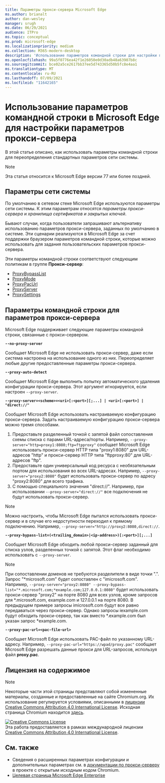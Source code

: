 ```yaml
---
title: Параметры прокси-сервера Microsoft Edge
ms.author: brianalt
author: dan-wesley
manager: srugh
ms.date: 06/29/2021
audience: ITPro
ms.topic: conceptual
ms.prod: microsoft-edge
ms.localizationpriority: medium
ms.collection: M365-modern-desktop
description: 'Использование параметров командной строки для настройки параметров прокси-сервера '
ms.openlocfilehash: 99a5f0776ea42f1e26050e0d30adb48a63907b8c
ms.sourcegitcommit: bce02a5ce2617bb37ee5d743365d50b5fc8e4aa1
ms.translationtype: MT
ms.contentlocale: ru-RU
ms.lasthandoff: 07/09/2021
ms.locfileid: "11642165"
---
```

# <a name="how-to-use-microsoft-edge-command-line-options-to-configure-proxy-settings"></a>Использование параметров командной строки в Microsoft Edge для настройки параметров прокси-сервера

В этой статье описано, как использовать параметры командной строки для переопределения стандартных параметров сети системы.

>[!NOTE]
>Эта статья относится к Microsoft Edge версии 77 или более поздней.

## <a name="system-network-settings"></a>Параметры сети системы

По умолчанию в сетевом стеке Microsoft Edge используются параметры сети системы. К этим параметрам относятся *параметры прокси-сервера* и *хранилища сертификатов и закрытых ключей*.

Бывают случаи, когда пользователи запрашивают альтернативу использованию параметров прокси-сервера, заданных по умолчанию в системе. Эти сценарии реализуются в Microsoft Edge за счет поддержки браузером параметров командной строки, которые можно использовать для задания пользовательских параметров прокси-сервера.

Эти параметры командной строки соответствуют следующим политикам в группе **Прокси-сервер**:

- [ProxyBypassList](./microsoft-edge-policies.md#proxybypasslist)
- [ProxyMode](./microsoft-edge-policies.md#proxymode)
- [ProxyPacUrl](./microsoft-edge-policies.md#proxypacurl)
- [ProxyServer](./microsoft-edge-policies.md#proxyserver)
- [ProxySettings](./microsoft-edge-policies.md#proxysettings)

## <a name="command-line-options-for-proxy-settings"></a>Параметры командной строки для параметров прокси-сервера

Microsoft Edge поддерживает следующие параметры командной строки, связанные с прокси-сервером.

 **`--no-proxy-server`**
 
Сообщает Microsoft Edge не использовать прокси-сервер, даже если система настроена на использование одного из них. Переопределяет любые другие предоставленные параметры прокси-сервера.

**`--proxy-auto-detect`**

Сообщает Microsoft Edge выполнить попытку автоматического удаления конфигурации прокси-сервера. Этот аргумент игнорируется, если настроен `--proxy-server`.

**`--proxy-server=<scheme>=<uri>[:<port>][;...] | <uri>[:<port>] | "direct://"`**

Сообщает Microsoft Edge использовать настраиваемую конфигурацию прокси-сервера. Задать настраиваемую конфигурацию прокси-сервера можно тремя способами.

1. Предоставьте разделенный точкой с запятой файл сопоставления схемы списка с парами URL-адреса/порты. Например, `--proxy-server="http=proxy1:8080;ftp=ftpproxy"` сообщает Microsoft Edge использовать прокси-сервер HTTP типа "proxy1:8080" для URL-адресов "http" и прокси-сервер HTTP типа "ftpproxy:80" для URL-адресов "ftp".
2. Предоставьте один универсальный код ресурса с необязательным портом для использования во всех URL-адресах. Например, `--proxy-server="proxy2:8080"` будет использовать прокси-сервер по адресу "proxy2:8080" для всего трафика.
3. С помощью специального значения "direct://". Например, при использовании `--proxy-server="direct://"` все подключения не будут использовать прокси-сервер. 

>[!NOTE]
>Можно настроить, чтобы Microsoft Edge пытался использовать прокси-сервер и в случае его недоступности переходил к прямому подключению. Например, `--proxy-server="http://proxy2:8080,direct://`.

**`--proxy-bypass-list=(<trailing_domain>|<ip-address>)[:<port>][;...]`**

Сообщает Microsoft Edge обходить любой прокси-сервер заданный для списка узлов, разделенных точкой с запятой. Этот флаг необходимо использовать с `--proxy-server`.

>[!NOTE]
>При сопоставлении доменов не требуются разделители в виде точки ".". Запрос "\*microsoft.com" будет сопоставлен с "imicrosoft.com". Например, `--proxy-server="proxy2:8080" --proxy-bypass-list="*.microsoft.com;*example.com;127.0.0.1:8080"` будет использовать прокси-сервер "proxy2" на порте 8080 для всех узлов, кроме запросов для \*.microsoft.com, example.com и 127.0.0.1 на порте 8080. В предыдущем примере запросы imicrosoft.com будут все равно передаваться через прокси-сервер. Однако запросы iexample.com будут обходить прокси-сервер, так как вместо \*.example.com был указан запрос \*example.com.

**`--proxy-pac-url=<pac-file-url>`**

Сообщает Microsoft Edge использовать PAC-файл по указанному URL-адресу. Например, `--proxy-pac-url="https://wpad/proxy.pac"` сообщает Microsoft Edge разрешать данные прокси для URL-запросов, используя файл **proxy.pac**.

## <a name="content-license"></a>Лицензия на содержимое

> [!NOTE]
> Некоторые части этой страницы представляют собой измененные материалы, созданные и предоставленные на сайте Chromium.org. Их использование регулируется условиями, описанными в [лицензии Creative Commons Attribution 4.0 International License](http://creativecommons.org/licenses/by/4.0/). Исходная страница Chromium находится [здесь](https://www.chromium.org/developers/design-documents/network-settings#TOC-Command-line-options-for-proxy-sett).
  
<a rel="license" href="http://creativecommons.org/licenses/by/4.0/"><img alt="Creative Commons License" style="border-width:0" src="https://i.creativecommons.org/l/by/4.0/88x31.png" /></a><br />Эта работа предоставляется в рамках международной лицензии <a rel="license" href="http://creativecommons.org/licenses/by/4.0/">Creative Commons Attribution 4.0 International License</a>.

## <a name="see-also"></a>См. также

- Сведения о расширенных параметрах конфигурации и дополнительных параметрах см. в [документации по прокси-серверу](https://chromium.googlesource.com/chromium/src/+/HEAD/net/docs/proxy.md) в проекте с открытым исходным кодом Chromium.
- [Целевая страница Microsoft Edge Enterprise](https://aka.ms/EdgeEnterprise)
